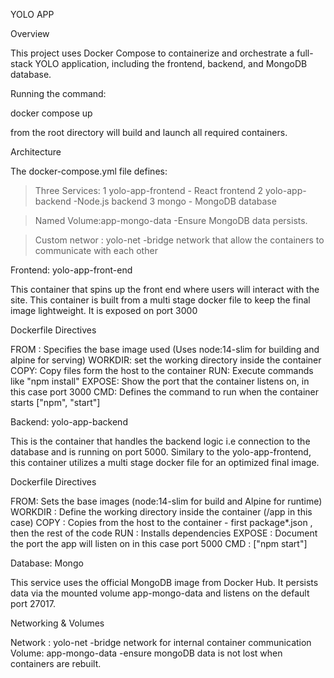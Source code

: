  YOLO APP 

 Overview

 This project uses Docker Compose to containerize and orchestrate a full-stack YOLO application, including the frontend, backend, and MongoDB database.

 Running the command:

 docker compose up

 from the root directory will build and launch all required containers.

 Architecture

 The docker-compose.yml file defines:

 >Three Services:
 1 yolo-app-frontend - React frontend
 2 yolo-app-backend -Node.js backend
 3 mongo - MongoDB database

> Named Volume:app-mongo-data -Ensure MongoDB data persists.

>Custom networ : yolo-net -bridge network that allow the containers to communicate with each other


Frontend: yolo-app-front-end 

This  container that spins up the front end where users will interact with the site. This container is built from a multi stage docker file to keep the final image lightweight. It is exposed on port 3000

Dockerfile Directives 

FROM : Specifies the base image used (Uses node:14-slim for building and alpine for serving)
WORKDIR: set the working directory inside the container
COPY: Copy files form the host to the container
RUN: Execute commands like "npm install"
EXPOSE: Show the port that the container listens on, in this case port 3000
CMD: Defines the command to run when the container starts ["npm", "start"]


Backend: yolo-app-backend

This is the container that handles the backend logic  i.e connection to the database and is running on port 5000. Similary to the yolo-app-frontend, this container utilizes a multi stage docker file for an optimized final image.

Dockerfile Directives 

FROM: Sets the base images (node:14-slim for build and Alpine for runtime)
WORKDIR : Define the working directory inside the container (/app in this case)
COPY : Copies from the host to the container - first package*.json , then the rest of the code
RUN : Installs dependencies
EXPOSE : Document the port the app will listen on in this case port 5000
CMD : ["npm start"]

Database: Mongo

This service uses the official MongoDB image from Docker Hub. It persists data via the mounted volume app-mongo-data and listens on the default port 27017.

Networking & Volumes

Network : yolo-net -bridge network for internal container communication
Volume: app-mongo-data -ensure mongoDB data is not lost when containers are rebuilt.

